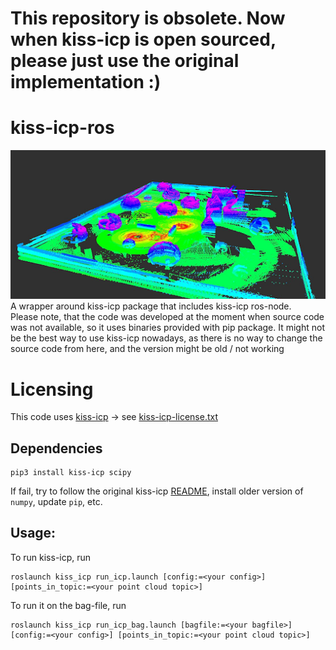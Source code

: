 # This repository is obsolete. Now when kiss-icp is open sourced, please just use the original implementation :)
# kiss-icp-ros
![alt text](https://github.com/sevagul/kiss-icp-ros/blob/main/media/result.png?raw=true)<br/>
A wrapper around kiss-icp package that includes kiss-icp ros-node. <br/>
Please note, that the code was developed at the moment when source code was not available, so it uses binaries provided with pip package. It might not be the best way to use kiss-icp nowadays, as there is no way to change the source code from here, and the version might be old / not working
# Licensing
This code uses [kiss-icp](https://github.com/PRBonn/kiss-icp/blob/main/LICENSE) -> see [kiss-icp-license.txt](https://github.com/sevagul/kiss-icp-ros/blob/main/kiss-icp-license.txt)

## Dependencies
```
pip3 install kiss-icp scipy
```
If fail, try to follow the original kiss-icp [README](https://github.com/PRBonn/kiss-icp), install older version of `numpy`, update `pip`, etc. <br/>

## Usage:
To run kiss-icp, run
```
roslaunch kiss_icp run_icp.launch [config:=<your config>] [points_in_topic:=<your point cloud topic>]
```
To run it on the bag-file, run
```
roslaunch kiss_icp run_icp_bag.launch [bagfile:=<your bagfile>] [config:=<your config>] [points_in_topic:=<your point cloud topic>]
```
